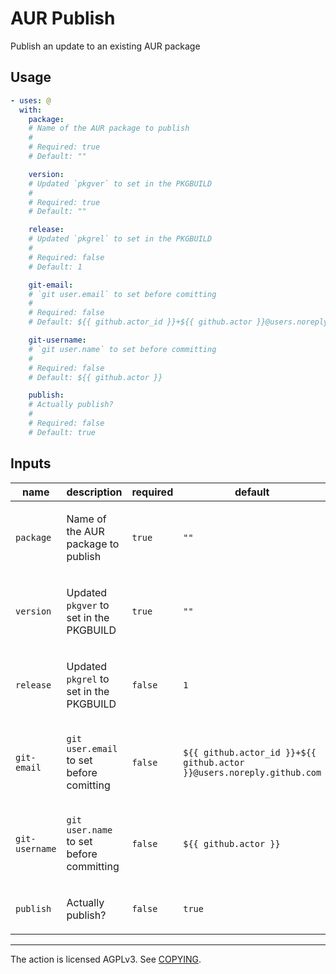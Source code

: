 # AUR Publish

Publish an update to an existing AUR package

<!-- action-docs-usage action="action.yml" -->

## Usage

```yaml
- uses: @
  with:
    package:
    # Name of the AUR package to publish
    #
    # Required: true
    # Default: ""

    version:
    # Updated `pkgver` to set in the PKGBUILD
    #
    # Required: true
    # Default: ""

    release:
    # Updated `pkgrel` to set in the PKGBUILD
    #
    # Required: false
    # Default: 1

    git-email:
    # `git user.email` to set before comitting
    #
    # Required: false
    # Default: ${{ github.actor_id }}+${{ github.actor }}@users.noreply.github.com

    git-username:
    # `git user.name` to set before committing
    #
    # Required: false
    # Default: ${{ github.actor }}

    publish:
    # Actually publish?
    #
    # Required: false
    # Default: true
```

<!-- action-docs-usage action="action.yml" -->

<!-- action-docs-inputs action="action.yml" -->

## Inputs

| name           | description                                                | required | default                                                               |
| -------------- | ---------------------------------------------------------- | -------- | --------------------------------------------------------------------- |
| `package`      | <p>Name of the AUR package to publish</p>                  | `true`   | `""`                                                                  |
| `version`      | <p>Updated <code>pkgver</code> to set in the PKGBUILD</p>  | `true`   | `""`                                                                  |
| `release`      | <p>Updated <code>pkgrel</code> to set in the PKGBUILD</p>  | `false`  | `1`                                                                   |
| `git-email`    | <p><code>git user.email</code> to set before comitting</p> | `false`  | `${{ github.actor_id }}+${{ github.actor }}@users.noreply.github.com` |
| `git-username` | <p><code>git user.name</code> to set before committing</p> | `false`  | `${{ github.actor }}`                                                 |
| `publish`      | <p>Actually publish?</p>                                   | `false`  | `true`                                                                |

<!-- action-docs-inputs action="action.yml" -->

---

The action is licensed AGPLv3. See [COPYING](./COPYING).
